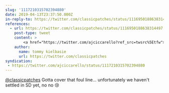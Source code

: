 ```yaml
---
slug: '1117210315702394880'
date: 2019-04-13T23:37:50.000Z
in-reply-to: https://twitter.com/classicpatches/status/1116950188638314497
references:
  - url: https://twitter.com/classicpatches/status/1116950188638314497
    post-type: tweet
    content: >
        <a href="https://twitter.com/ajciccarello?ref_src=twsrc%5Etfw">@ajciccarello</a> playing for the Padres these days? <a href="https://t.co/RANXszilZw">https://t.co/RANXszilZw</a>
    author:
      name: tommy kielbasie
      url: https://twitter.com/classicpatches
syndication:
 - https://twitter.com/ajciccarello/status/1117210315702394880
---
```


[@classicpatches](https://twitter.com/classicpatches) Gotta cover that foul line... unfortunately we haven't settled in SD yet, no no 😢
